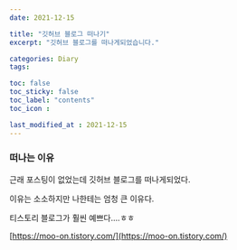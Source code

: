 ```yaml
---
date: 2021-12-15

title: "깃허브 블로그 떠나기"
excerpt: "깃허브 블로그를 떠나게되었습니다."

categories: Diary
tags: 

toc: false  
toc_sticky: false
toc_label: "contents"
toc_icon : 

last_modified_at : 2021-12-15
---
```


### 떠나는 이유

근래 포스팅이 없었는데 깃허브 블로그를 떠나게되었다.  

이유는 소소하지만 나한테는 엄청 큰 이유다.  

티스토리 블로그가 훨씬 예쁘다....ㅎㅎ
  
[https://moo-on.tistory.com/](https://moo-on.tistory.com/)

